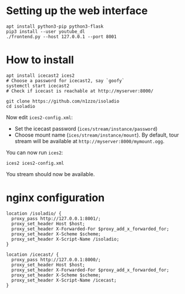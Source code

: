# Setting up the web interface

```
apt install python3-pip python3-flask
pip3 install --user youtube_dl
./frontend.py --host 127.0.0.1 --port 8001
```

# How to install

```
apt install icecast2 ices2
# Choose a password for icecast2, say `goofy`
systemctl start icecast2
# Check if icecast is reachable at http://myserver:8000/

git clone https://github.com/n1zzo/isoladio
cd isoladio
```

Now edit `ices2-config.xml`:

* Set the icecast password (`ices/stream/instance/password`)
* Choose mount name (`ices/stream/instance/mount`). By default, tour stream will
  be available at `http://myserver:8000/mymount.ogg`.

You can now run `ices2`:

```
ices2 ices2-config.xml
```

You stream should now be available.

# nginx configuration

```
location /isoladio/ {
  proxy_pass http://127.0.0.1:8001/;
  proxy_set_header Host $host;
  proxy_set_header X-Forwarded-For $proxy_add_x_forwarded_for;
  proxy_set_header X-Scheme $scheme;
  proxy_set_header X-Script-Name /isoladio;
}

location /icecast/ {
  proxy_pass http://127.0.0.1:8000/;
  proxy_set_header Host $host;
  proxy_set_header X-Forwarded-For $proxy_add_x_forwarded_for;
  proxy_set_header X-Scheme $scheme;
  proxy_set_header X-Script-Name /icecast;
}
```

